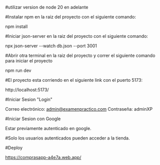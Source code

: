 #utilizar version de node 20 en adelante

#Instalar npm en la raiz del proyecto con el siguiente comando:

npm install


#Iniciar json-server en la raiz del proyecto con el siguiente comando:

npx json-server --watch db.json --port 3001


#Abrir otra terminal en la raiz del proyecto y correr el siguiente comando para iniciar el proyecto

npm run dev


#El proyecto esta corriendo en el siguiente link con el puerto 5173:

http://localhost:5173/


#Iniciar Sesion "Login"

Correo electrónico: admin@examenpractico.com
Contraseña: adminXP


#Iniciar Sesion con Google

Estar previamente autenticado en google.


#Solo los usuarios autenticados pueden acceder a la tienda.


#Deploy

https://comprasapp-a4e7a.web.app/


 